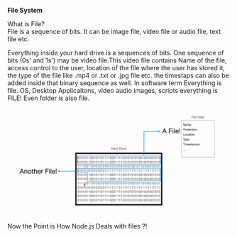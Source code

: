 __File System__ 

What is File?  
File is a sequence of bits. It can be image file, video file or audio file, text file etc.


Everything inside your hard drive is a sequences of bits. One sequence of bits (0s' and 1s') may be video file.This video file contains Name of the file, access control to the user, location of the file where the user has stored it,
the type of the file like .mp4 or .txt or .jpg file etc. the timestaps can also be added inside that binary sequence as well. In software term Everything is file. OS, Desktop Applicaitons, video audio images, scripts everything is FILE! Even 
folder is also file.
![alt text](./public/images/file.png)

Now the Point is How Node.js Deals with files ?!
